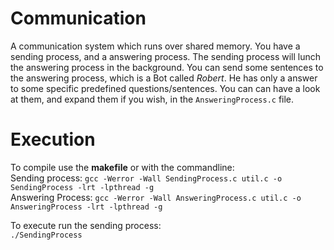 # Communication

A communication system which runs over shared memory. You have a sending process,
and a answering process. The sending process will lunch the answering process in the background.
You can send some sentences to the answering process, which is a Bot called *Robert*. He has
only a answer to some specific predefined questions/sentences. You can can have a look at them, and 
expand them if you wish, in the `AnsweringProcess.c` file.

# Execution
To compile use the __makefile__ or with the commandline:  
Sending process: `gcc -Werror -Wall SendingProcess.c util.c -o SendingProcess -lrt -lpthread -g`  
Answering Process: `gcc -Werror -Wall AnsweringProcess.c util.c -o AnsweringProcess -lrt -lpthread -g`

To execute run the sending process:  
`./SendingProcess`
